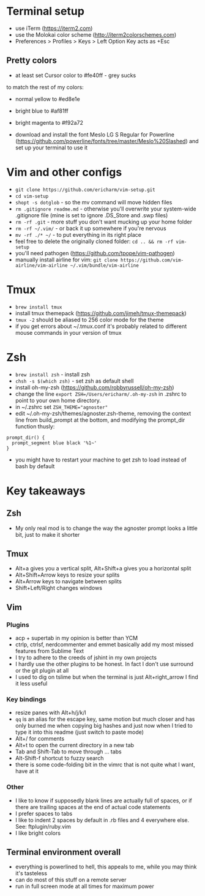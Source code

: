 # Terminal setup

- use iTerm (https://iterm2.com)
- use the Molokai color scheme (http://iterm2colorschemes.com)
- Preferences > Profiles > Keys > Left Option Key acts as +Esc

## Pretty colors
- at least set Cursor color to #fe40ff - grey sucks

to match the rest of my colors:
- normal yellow to #ed8e1e
- bright blue to #af81ff
- bright magenta to #f92a72

- download and install the font Meslo LG S Regular for Powerline (https://github.com/powerline/fonts/tree/master/Meslo%20Slashed) and set up your terminal to use it

# Vim and other configs

- `git clone https://github.com/ericharm/vim-setup.git`
- `cd vim-setup`
- `shopt -s dotglob` - so the mv command will move hidden files
- `rm .gitignore readme.md` - otherwise you'll overwrite your system-wide .gitignore file (mine is set to ignore .DS_Store and .swp files)
- `rm -rf .git` - more stuff you don't want mucking up your home folder
- `rm -rf ~/.vim/` - or back it up somewhere if you're nervous
- `mv -rf ./* ~/` - to put everything in its right place
- feel free to delete the originally cloned folder: `cd .. && rm -rf vim-setup`
- you'll need pathogen (https://github.com/tpope/vim-pathogen)
- manually install airline for vim: `git clone https://github.com/vim-airline/vim-airline ~/.vim/bundle/vim-airline`

# Tmux

- `brew install tmux`
- install tmux themepack (https://github.com/jimeh/tmux-themepack)
- `tmux -2` should be aliased to 256 color mode for the theme
- if you get errors about ~/.tmux.conf it's probably related to different mouse commands in your version of tmux

# Zsh

- `brew install zsh` - install zsh
- `chsh -s $(which zsh)` - set zsh as default shell
- install oh-my-zsh (https://github.com/robbyrussell/oh-my-zsh)
- change the line `export ZSH=/Users/ericharm/.oh-my-zsh` in .zshrc to point to your own home directory.
- in ~/.zshrc set `ZSH_THEME="agnoster"`
- edit ~/.oh-my-zsh/themes/agnoster.zsh-theme, removing the context line from build_prompt at the bottom, and modifying the prompt_dir function thusly:
```
prompt_dir() {
  prompt_segment blue black '%1~'
}
```
- you might have to restart your machine to get zsh to load instead of bash by default

# Key takeaways

## Zsh
- My only real mod is to change the way the agnoster prompt looks a little bit, just to make it shorter

## Tmux
- Alt+a gives you a vertical split, Alt+Shift+a gives you a horizontal split
- Alt+Shift+Arrow keys to resize your splits
- Alt+Arrow keys to navigate between splits
- Shift+Left/Right changes windows

## Vim

### Plugins
- acp + supertab in my opinion is better than YCM
- ctrlp, ctrlsf, nerdcommenter and emmet basically add my most missed features from Sublime Text
- I try to adhere to the creeds of jshint in my own projects
- I hardly use the other plugins to be honest. In fact I don't use surround or the git plugin at all
- I used to dig on tslime but when the terminal is just Alt+right_arrow I find it less useful

### Key bindings
- resize panes with Alt+h/j/k/l
- `qq` is an alias for the escape key, same motion but much closer and has only burned me when copying big hashes and just now when I tried to type it into this readme (just switch to paste mode)
- Alt+/ for comments
- Alt+t to open the current directory in a new tab
- Tab and Shift-Tab to move through ... tabs
- Alt-Shift-f shortcut to fuzzy search
- there is some code-folding bit in the vimrc that is not quite what I want, have at it

### Other
- I like to know if supposedly blank lines are actually full of spaces, or if there are trailing spaces at the end of actual code statements
- I prefer spaces to tabs
- I like to indent 2 spaces by default in .rb files and 4 everywhere else. See: ftplugin/ruby.vim
- I like bright colors

## Terminal environment overall
- everything is powerlined to hell, this appeals to me, while you may think it's tasteless
- can do most of this stuff on a remote server
- run in full screen mode at all times for maximum power

